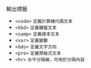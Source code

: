 輸出標籤
- `<code>` <small>定義計算機代碼文本</small>
- `<kbd>` <small>定義鍵盤文本</small>
- `<samp>` <small>定義樣本文本</small>
- `<var>` <small>定義變數</small>
- `<bdo>` <small>定義文字方向</small>
- `<pre>` <small>定義預格式文本</small>
- `<hr>` <small>水平分隔線，可用於分隔內容</small>